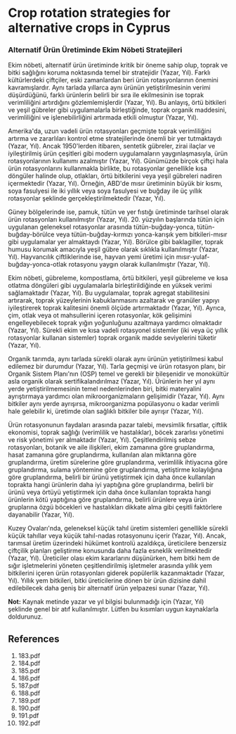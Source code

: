 # Crop rotation strategies for alternative crops in Cyprus

### Alternatif Ürün Üretiminde Ekim Nöbeti Stratejileri

Ekim nöbeti, alternatif ürün üretiminde kritik bir öneme sahip olup, toprak ve bitki sağlığını koruma noktasında temel bir stratejidir (Yazar, Yıl). Farklı kültürlerdeki çiftçiler, eski zamanlardan beri ürün rotasyonlarının önemini kavramışlardır. Aynı tarlada yıllarca aynı ürünün yetiştirilmesinin verimi düşürdüğünü, farklı ürünlerin belirli bir sıra ile ekilmesinin ise toprak verimliliğini artırdığını gözlemlemişlerdir (Yazar, Yıl). Bu anlayış, örtü bitkileri ve yeşil gübreler gibi uygulamalarla birleştiğinde, toprak organik maddesini, verimliliğini ve işlenebilirliğini artırmada etkili olmuştur (Yazar, Yıl).

Amerika'da, uzun vadeli ürün rotasyonları geçmişte toprak verimliliğini artırma ve zararlıları kontrol etme stratejilerinde önemli bir yer tutmaktaydı (Yazar, Yıl). Ancak 1950'lerden itibaren, sentetik gübreler, zirai ilaçlar ve iyileştirilmiş ürün çeşitleri gibi modern uygulamaların yaygınlaşmasıyla, ürün rotasyonlarının kullanımı azalmıştır (Yazar, Yıl). Günümüzde birçok çiftçi hala ürün rotasyonlarını kullanmakla birlikte, bu rotasyonlar genellikle kısa döngüler halinde olup, otlakları, örtü bitkilerini veya yeşil gübreleri nadiren içermektedir (Yazar, Yıl). Örneğin, ABD'de mısır üretiminin büyük bir kısmı, soya fasulyesi ile iki yıllık veya soya fasulyesi ve buğday ile üç yıllık rotasyonlar şeklinde gerçekleştirilmektedir (Yazar, Yıl).

Güney bölgelerinde ise, pamuk, tütün ve yer fıstığı üretiminde tarihsel olarak ürün rotasyonları kullanılmıştır (Yazar, Yıl). 20. yüzyılın başlarında tütün için uygulanan geleneksel rotasyonlar arasında tütün-buğday-yonca, tütün-buğday-börülce veya tütün-buğday-kırmızı yonca-karışık yem bitkileri-mısır gibi uygulamalar yer almaktaydı (Yazar, Yıl). Börülce gibi baklagiller, toprak humusu korumak amacıyla yeşil gübre olarak sıklıkla kullanılmıştır (Yazar, Yıl). Hayvancılık çiftliklerinde ise, hayvan yemi üretimi için mısır-yulaf-buğday-yonca-otlak rotasyonu yaygın olarak kullanılmıştır (Yazar, Yıl).

Ekim nöbeti, gübreleme, kompostlama, örtü bitkileri, yeşil gübreleme ve kısa otlatma döngüleri gibi uygulamalarla birleştirildiğinde en yüksek verimi sağlamaktadır (Yazar, Yıl). Bu uygulamalar, toprak agregat stabilitesini artırarak, toprak yüzeylerinin kabuklanmasını azaltarak ve granüler yapıyı iyileştirerek toprak kalitesini önemli ölçüde artırmaktadır (Yazar, Yıl). Ayrıca, çim, otlak veya ot mahsullerini içeren rotasyonlar, kök gelişimini engelleyebilecek toprak yığın yoğunluğunu azaltmaya yardımcı olmaktadır (Yazar, Yıl). Sürekli ekim ve kısa vadeli rotasyonel sistemler (iki veya üç yıllık rotasyonlar kullanan sistemler) toprak organik madde seviyelerini tüketir (Yazar, Yıl).

Organik tarımda, aynı tarlada sürekli olarak aynı ürünün yetiştirilmesi kabul edilemez bir durumdur (Yazar, Yıl). Tarla geçmişi ve ürün rotasyon planı, bir Organik Sistem Planı'nın (OSP) temel ve gerekli bir bileşenidir ve monokültür asla organik olarak sertifikalandırılmaz (Yazar, Yıl). Ürünlerin her yıl aynı yerde yetiştirilmemesinin temel nedenlerinden biri, bitki materyalini ayrıştırmaya yardımcı olan mikroorganizmaların gelişimidir (Yazar, Yıl). Aynı bitkiler aynı yerde ayrışırsa, mikroorganizma popülasyonu o kadar verimli hale gelebilir ki, üretimde olan sağlıklı bitkiler bile ayrışır (Yazar, Yıl).

Ürün rotasyonunun faydaları arasında pazar talebi, mevsimlik fırsatlar, çiftlik ekonomisi, toprak sağlığı (verimlilik ve hastalıklar), böcek zararlısı yönetimi ve risk yönetimi yer almaktadır (Yazar, Yıl). Çeşitlendirilmiş sebze rotasyonları, botanik ve aile ilişkileri, ekim zamanına göre gruplandırma, hasat zamanına göre gruplandırma, kullanılan alan miktarına göre gruplandırma, üretim sürelerine göre gruplandırma, verimlilik ihtiyacına göre gruplandırma, sulama yöntemine göre gruplandırma, yetiştirme kolaylığına göre gruplandırma, belirli bir ürünü yetiştirmek için daha önce kullanılan toprakta hangi ürünlerin daha iyi yaptığına göre gruplandırma, belirli bir ürünü veya örtüyü yetiştirmek için daha önce kullanılan toprakta hangi ürünlerin kötü yaptığına göre gruplandırma, belirli ürünlere veya ürün gruplarına özgü böcekleri ve hastalıkları dikkate alma gibi çeşitli faktörlere dayanabilir (Yazar, Yıl).

Kuzey Ovaları'nda, geleneksel küçük tahıl üretim sistemleri genellikle sürekli küçük tahıllar veya küçük tahıl-nadas rotasyonunu içerir (Yazar, Yıl). Ancak, tarımsal üretim üzerindeki hükümet kontrolü azaldıkça, üreticilere benzersiz çiftçilik planları geliştirme konusunda daha fazla esneklik verilmektedir (Yazar, Yıl). Üreticiler olası ekim kararlarını düşünürken, hem bitki hem de sığır işletmelerini yöneten çeşitlendirilmiş işletmeler arasında yıllık yem bitkilerini içeren ürün rotasyonları giderek popülerlik kazanmaktadır (Yazar, Yıl). Yıllık yem bitkileri, bitki üreticilerine dönen bir ürün dizisine dahil edilebilecek daha geniş bir alternatif ürün yelpazesi sunar (Yazar, Yıl).

**Not:** Kaynak metinde yazar ve yıl bilgisi bulunmadığı için (Yazar, Yıl) şeklinde genel bir atıf kullanılmıştır. Lütfen bu kısımları uygun kaynaklarla doldurunuz.


## References

1. 183.pdf
2. 184.pdf
3. 185.pdf
4. 186.pdf
5. 187.pdf
6. 188.pdf
7. 189.pdf
8. 190.pdf
9. 191.pdf
10. 192.pdf
